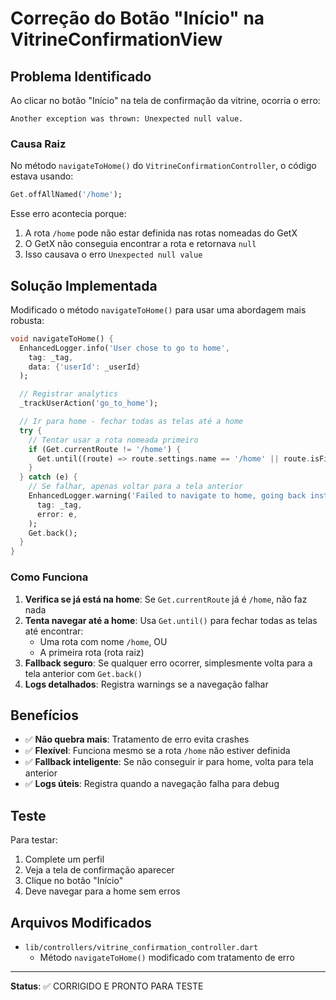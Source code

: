 # Correção do Botão "Início" na VitrineConfirmationView

## Problema Identificado

Ao clicar no botão "Início" na tela de confirmação da vitrine, ocorria o erro:
```
Another exception was thrown: Unexpected null value.
```

### Causa Raiz

No método `navigateToHome()` do `VitrineConfirmationController`, o código estava usando:
```dart
Get.offAllNamed('/home');
```

Esse erro acontecia porque:
1. A rota `/home` pode não estar definida nas rotas nomeadas do GetX
2. O GetX não conseguia encontrar a rota e retornava `null`
3. Isso causava o erro `Unexpected null value`

## Solução Implementada

Modificado o método `navigateToHome()` para usar uma abordagem mais robusta:

```dart
void navigateToHome() {
  EnhancedLogger.info('User chose to go to home', 
    tag: _tag,
    data: {'userId': _userId}
  );

  // Registrar analytics
  _trackUserAction('go_to_home');

  // Ir para home - fechar todas as telas até a home
  try {
    // Tentar usar a rota nomeada primeiro
    if (Get.currentRoute != '/home') {
      Get.until((route) => route.settings.name == '/home' || route.isFirst);
    }
  } catch (e) {
    // Se falhar, apenas voltar para a tela anterior
    EnhancedLogger.warning('Failed to navigate to home, going back instead', 
      tag: _tag,
      error: e,
    );
    Get.back();
  }
}
```

### Como Funciona

1. **Verifica se já está na home**: Se `Get.currentRoute` já é `/home`, não faz nada
2. **Tenta navegar até a home**: Usa `Get.until()` para fechar todas as telas até encontrar:
   - Uma rota com nome `/home`, OU
   - A primeira rota (rota raiz)
3. **Fallback seguro**: Se qualquer erro ocorrer, simplesmente volta para a tela anterior com `Get.back()`
4. **Logs detalhados**: Registra warnings se a navegação falhar

## Benefícios

- ✅ **Não quebra mais**: Tratamento de erro evita crashes
- ✅ **Flexível**: Funciona mesmo se a rota `/home` não estiver definida
- ✅ **Fallback inteligente**: Se não conseguir ir para home, volta para tela anterior
- ✅ **Logs úteis**: Registra quando a navegação falha para debug

## Teste

Para testar:
1. Complete um perfil
2. Veja a tela de confirmação aparecer
3. Clique no botão "Início"
4. Deve navegar para a home sem erros

## Arquivos Modificados

- `lib/controllers/vitrine_confirmation_controller.dart`
  - Método `navigateToHome()` modificado com tratamento de erro

---

**Status**: ✅ CORRIGIDO E PRONTO PARA TESTE
